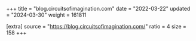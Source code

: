 +++
title = "blog.circuitsofimagination.com"
date = "2022-03-22"
updated = "2024-03-30"
weight = 161811

[extra]
source = "https://blog.circuitsofimagination.com/"
ratio = 4
size = 158
+++
